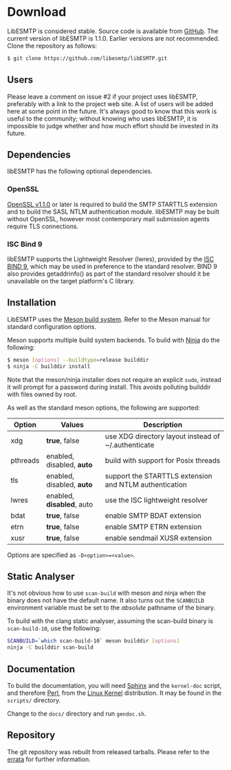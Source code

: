 # Download

LibESMTP is considered stable.  Source code is available from
[GitHub](https://github.com/libesmtp/libESMTP).  The current version of
libESMTP is 1.1.0. Earlier versions are not recommended.  Clone the repository
as follows:

``` sh
$ git clone https://github.com/libesmtp/libESMTP.git
```

## Users

Please leave a comment on issue #2 if your project uses libESMTP, preferably
with a link to the project web site. A list of users will be added here at some
point in the future.  It's always good to know that this work is useful to the
community; without knowing who uses libESMTP, it is impossible to judge whether
and how much effort should be invested in its future.

## Dependencies

libESMTP has the following optional dependencies.

### OpenSSL

[OpenSSL v1.1.0](https://www.openssl.org/) or later is required to build the
SMTP STARTTLS extension and to build the SASL NTLM authentication module.
libESMTP may be built without OpenSSL, however most contemporary mail
submission agents require TLS connections.

### ISC Bind 9

libESMTP supports the Lightweight Resolver (lwres), provided by the [ISC BIND
9](https://www.isc.org/), which may be used in preference to the standard
resolver. BIND 9 also provides getaddrinfo() as part of the standard resolver
should it be unavailable on the target platform's C library.

## Installation

LibESMTP uses the
[Meson build system](https://mesonbuild.com/Getting-meson.html).
Refer to the Meson manual for standard configuration options.

Meson supports multiple build system backends.  To build with
[Ninja](https://ninja-build.org/) do the following:

``` sh
$ meson [options] --buildtype=release builddir
$ ninja -C builddir install
```

Note that the meson/ninja installer does not require an explicit `sudo`,
instead it will prompt for a password during install. This avoids polluting
builddir with files owned by root.

As well as the standard meson options, the following are supported:

Option | Values | Description
-------|--------|------------
xdg | **true**, false | use XDG directory layout instead of ~/.authenticate
pthreads | enabled, disabled, **auto** | build with support for Posix threads
tls | enabled, disabled, **auto** | support the STARTTLS extension and NTLM authentication
lwres | enabled, **disabled**, auto | use the ISC lightweight resolver
bdat | **true**, false | enable SMTP BDAT extension
etrn | **true**, false | enable SMTP ETRN extension
xusr | **true**, false | enable sendmail XUSR extension

Options are specified as `-D<option>=<value>`.

## Static Analyser

It's not obvious how to use `scan-build` with meson and ninja when the binary
does not have the default name.  It also turns out the `SCANBUILD` environment
variable must be set to the *absolute* pathname of the binary.

To build with the clang static analyser, assuming the scan-build binary is
`scan-build-10`, use the following:

``` sh
SCANBUILD=`which scan-build-10` meson builddir [options]
ninja -C builddir scan-build
```

## Documentation

To build the documentation, you will need [Sphinx](https://www.sphinx-doc.org/)
and the `kernel-doc` script, and therefore [Perl](https://www.perl.org/), from
the [Linux Kernel](https://www.kernel.org/) distribution. It may be found in
the `scripts/` directory.

Change to the `docs/` directory and run `gendoc.sh`.

## Repository

The git repository was rebuilt from released tarballs.  Please refer to the
[errata](errata.md) for further information.

